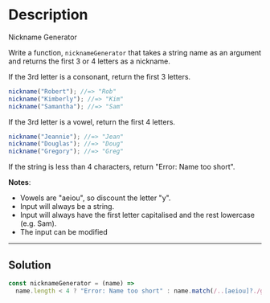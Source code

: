 # Description

Nickname Generator

Write a function, `nicknameGenerator` that takes a string name as an argument and returns the first 3 or 4 letters as a nickname.

If the 3rd letter is a consonant, return the first 3 letters.

```js
nickname("Robert"); //=> "Rob"
nickname("Kimberly"); //=> "Kim"
nickname("Samantha"); //=> "Sam"
```

If the 3rd letter is a vowel, return the first 4 letters.

```js
nickname("Jeannie"); //=> "Jean"
nickname("Douglas"); //=> "Doug"
nickname("Gregory"); //=> "Greg"
```

If the string is less than 4 characters, return "Error: Name too short".

**Notes**:

- Vowels are "aeiou", so discount the letter "y".
- Input will always be a string.
- Input will always have the first letter capitalised and the rest lowercase (e.g. Sam).
- The input can be modified

---

## Solution

```js
const nicknameGenerator = (name) =>
  name.length < 4 ? "Error: Name too short" : name.match(/..[aeiou]?./g)[0];
```
